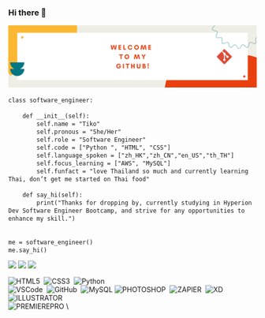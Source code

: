 ### Hi there 👋
![Hello All](https://github.com/tikocty/tikocty/blob/main/Yellow%20Red%20Tan%20Playful%20&%20Celebratory%20Traditional%20Graduation%20Banner.png?raw=true)

```
class software_engineer:

    def __init__(self):
        self.name = "Tiko"
        self.pronous = "She/Her" 
        self.role = "Software Engineer"
        self.code = ["Python ", "HTML", "CSS"]
        self.language_spoken = ["zh_HK","zh_CN","en_US","th_TH"]
        self.focus_learning = ["AWS", "MySQL"]
        self.funfact = "love Thailand so much and currently learning Thai, don’t get me started on Thai food"

    def say_hi(self):
        print("Thanks for dropping by, currently studying in Hyperion Dev Software Engineer Bootcamp, and strive for any opportunities to enhance my skill.")


me = software_engineer()
me.say_hi()
```


<a href="https://www.linkedin.com/in/tiko-choi/"><img src="https://img.shields.io/badge/linkedin-%230077B5.svg?style=for-the-badge&logo=linkedin&logoColor=white"/></a>
<a href="mailto:tikocty@gmail.com?subject=GitHub"><img src="https://img.shields.io/badge/gmail-%23D14836.svg?&style=for-the-badge&logo=gmail&logoColor=white" /></a>
<a href="https://www.facebook.com/ty.choi.73/"><img src="https://img.shields.io/badge/Facebook-%231877F2.svg?style=for-the-badge&logo=Facebook&logoColor=white" /></a>


![HTML5](https://img.shields.io/badge/HTML5-E34F26.svg?&style=flat&logo=html5&logoColor=white)&nbsp;
![CSS3](https://img.shields.io/badge/CSS3-%231572B6.svg?&style=flat&logo=css3&logoColor=white)&nbsp;
![Python](https://img.shields.io/badge/PYTHON-3776AB.svg?&style=flat&logo=python&logoColor=white)&nbsp;\
![VSCode](https://img.shields.io/badge/VSCODE-007ACC.svg?&style=flat&logo=visual-studio-code)&nbsp;
![GitHub](https://img.shields.io/badge/GITHUB-%23121011.svg?&style=flat&logo=github&logoColor=white)&nbsp;
![MySQL](https://img.shields.io/badge/MySQL-4479A1.svg?&style=flat&logo=MySQL&logoColor=white)
![PHOTOSHOP](https://img.shields.io/badge/PHOTOSHOP-31A8FF.svg?&style=flat&logo=adobe-photoshop&logoColor=white)&nbsp;
![ZAPIER](https://img.shields.io/badge/ZAPIER-FF4A00.svg?&style=flat&logo=zapier&logoColor=white)&nbsp;
![XD](https://img.shields.io/badge/XD-FFC0CB.svg?&style=flat&logo=adobe-xd&logoColor=black)&nbsp;
![ILLUSTRATOR](https://img.shields.io/badge/ILLUSTRATOR-FFAE1A.svg?&style=flat&logo=adobe-illustrator&logoColor=black)&nbsp;\
![PREMIEREPRO](https://img.shields.io/badge/AdobePremierePro-9999FF.svg?&style=flat&logo=adobepremierepro&logoColor=black)&nbsp;\
